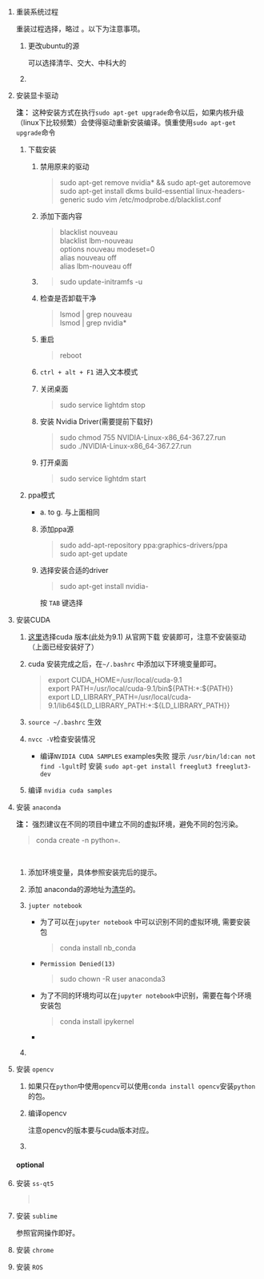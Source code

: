 1. 重装系统过程

    重装过程选择，略过 。以下为注意事项。

    1. 更改ubuntu的源

        可以选择清华、交大、中科大的

    2. ​

2. 安装显卡驱动 

    **注：** 这种安装方式在执行`sudo apt-get upgrade`命令以后，如果内核升级（linux下比较频繁）会使得驱动重新安装编译。慎重使用`sudo apt-get upgrade`命令

    1. 下载安装
        1. 禁用原来的驱动  

            >sudo apt-get remove nvidia* && sudo apt-get autoremove
            >sudo apt-get install dkms build-essential linux-headers-generic
            >sudo vim /etc/modprobe.d/blacklist.conf

        2. 添加下面内容  
          
            > blacklist nouveau     
              blacklist lbm-nouveau  
              options nouveau modeset=0  
              alias nouveau off  
              alias lbm-nouveau off
            
        3. >sudo update-initramfs -u

        4. 检查是否卸载干净

            > lsmod | grep nouveau  
              lsmod | grep nvidia*
            
        5. 重启

            > reboot

        6. `ctrl + alt + F1` 进入文本模式
        7. 关闭桌面

            > sudo service lightdm stop
            
        8. 安装 Nvidia Driver(需要提前下载好)

            > sudo chmod 755 NVIDIA-Linux-x86_64-367.27.run  
             sudo ./NVIDIA-Linux-x86_64-367.27.run

        9. 打开桌面

            > sudo service lightdm start

    2. ppa模式
        - a. to g. 与上面相同  

        8. 添加ppa源

            > sudo add-apt-repository ppa:graphics-drivers/ppa  
                sudo apt-get update
            
        9. 选择安装合适的driver

            > sudo apt-get install nvidia-
            
            按 `TAB` 键选择

3. 安装CUDA
    1. [这里](https://developer.nvidia.com/cuda-downloads)选择cuda 版本(此处为9.1)
        从官网下载 安装即可，注意不安装驱动（上面已经安装好了）
    2. cuda 安装完成之后，在`~/.bashrc` 中添加以下环境变量即可。

        >   export CUDA_HOME=/usr/local/cuda-9.1  
            export PATH=/usr/local/cuda-9.1/bin${PATH:+:${PATH}}  
            export LD_LIBRARY_PATH=/usr/local/cuda-9.1/lib64${LD_LIBRARY_PATH:+:${LD_LIBRARY_PATH}}  

    3. `source ~/.bashrc` 生效
    4. `nvcc -V`检查安装情况
       -  编译`NVIDIA CUDA SAMPLES` examples失败 提示 `/usr/bin/ld:can not find -lgult`时 安装 `sudo apt-get install freeglut3 freeglut3-dev`

    5. 编译 `nvidia cuda samples`

4. 安装 `anaconda`

    **注：** 强烈建议在不同的项目中建立不同的虚拟环境，避免不同的包污染。

    > conda create -n python=*.*

    ​

    1. 添加环境变量，具体参照安装完后的提示。

    2. 添加 anaconda的源地址为[清华](https://mirror.tuna.tsinghua.edu.cn/help/anaconda/)的。

    3. `jupter notebook`  
        - 为了可以在`jupyter notebook` 中可以识别不同的虚拟环境, 需要安装包  

            > conda install nb_conda  

        - `Permission Denied(13)  `  

            >sudo chown -R user anaconda3

        - 为了不同的环境均可以在`jupyter notebook`中识别，需要在每个环境安装包
            > conda install ipykernel
            
        - ​

    4. ​

5. 安装 `opencv`   

    1. 如果只在`python`中使用`opencv`可以使用`conda install opencv`安装`python`的包。

    2. 编译opencv

       注意opencv的版本要与cuda版本对应。

    3. ​

    #### optional

6. 安装 `ss-qt5`

    > ​

7. 安装 `sublime`

    参照官网操作即好。

8. 安装 `chrome`

9. 安装 `ROS` 
